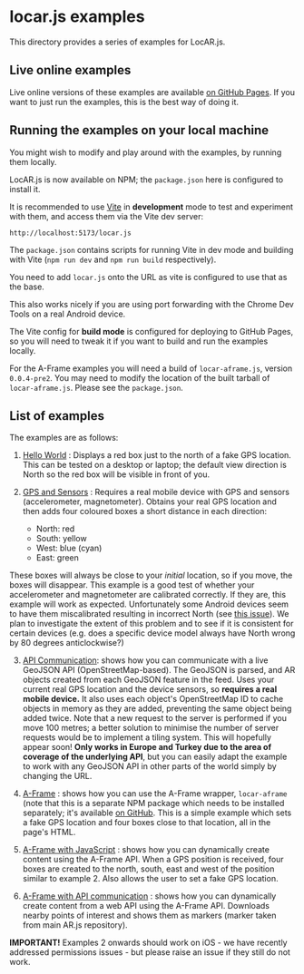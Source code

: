 # locar.js examples

This directory provides a series of examples for LocAR.js. 

## Live online examples

Live online versions of these examples are available [on GitHub Pages](https://ar-js-org.github.io/locar.js). If you want to just run the examples, this is the best way of doing it.

## Running the examples on your local machine 

You might wish to modify and play around with the examples, by running them locally. 

LocAR.js is now available on NPM; the `package.json` here is configured to install it.

It is recommended to use [Vite](https://vitejs.dev) in **development** mode to test and experiment with them, and access them via the Vite dev server:

```
http://localhost:5173/locar.js
```

The `package.json` contains scripts for running Vite in dev mode and building with Vite (`npm run dev` and `npm run build` respectively).

You need to add `locar.js` onto the URL as vite is configured to use that as the base.

This also works nicely if you are using port forwarding with the Chrome Dev Tools on a real Android device.

The Vite config for **build mode** is configured for deploying to GitHub Pages, so you will need to tweak it if you want to build and run the examples locally.

For the A-Frame examples you will need a build of `locar-aframe.js`, version `0.0.4-pre2`. You may need to modify the location of the built tarball of `locar-aframe.js`. Please see the `package.json`.

## List of examples

The examples are as follows:

1. [Hello World](01-helloworld) : Displays a red box just to the north of a fake GPS location. This can be tested on a desktop or laptop; the default view direction is North so the red box will be visible in front of you.

2. [GPS and Sensors](02-gps-and-sensors) : Requires a real mobile device with GPS and sensors (accelerometer, magnetometer). Obtains your real GPS location and then adds four coloured boxes a short distance in each direction:
    - North: red
    - South: yellow
    - West: blue (cyan)
    - East: green


These boxes will always be close to your *initial* location, so if you move, the boxes will disappear. This example is a good test of whether your accelerometer and magnetometer are calibrated correctly. If they are, this example will work as expected. Unfortunately some Android devices seem to have them miscalibrated resulting in incorrect North (see [this issue](https://github.com/mrdoob/three.js/pull/22654)). We plan to investigate the extent of this problem and to see if it is consistent for certain devices (e.g. does a specific device model always have North wrong by 80 degrees anticlockwise?) 

3. [API Communication](03-api-communication): shows how you can communicate with a live GeoJSON API (OpenStreetMap-based). The GeoJSON is parsed, and AR objects created from each GeoJSON feature in the feed. Uses your current real GPS location and the device sensors, so **requires a real mobile device.** It also uses each object's OpenStreetMap ID to cache objects in memory as they are added, preventing the same object being added twice. Note that a new request to the server is performed if you move 100 metres; a better solution to minimise the number of server requests would be to implement a tiling system. This will hopefully appear soon! **Only works in Europe and Turkey due to the area of coverage of the underlying API**, but you can easily adapt the example to work with any GeoJSON API in other parts of the world simply by changing the URL.

4. [A-Frame](04-aframe) : shows how you can use the A-Frame wrapper, <code>locar-aframe</code> (note that this is a separate NPM package which needs to be installed separately; it's available [on GitHub](https://github.com/AR-js-org/locar-aframe.js</a>). This is a simple example which sets a fake GPS location and four boxes close to that location, all in the page's HTML.

5. [A-Frame with JavaScript](05-aframe-js) : shows how you can dynamically create content using the A-Frame API. When a GPS position is received, four boxes are created to the north, south, east and west of the position similar to example 2. Also allows the user to set a fake GPS location.</li>

6. [A-Frame with API communication](06-aframe-api-comm) : shows how you can dynamically create content from a web API using the A-Frame API. Downloads nearby points of interest and shows them as markers (marker taken from main AR.js repository).</li>

**IMPORTANT!** Examples 2 onwards should work on iOS - we have recently addressed permissions issues - but please raise an issue if they still do not work.
